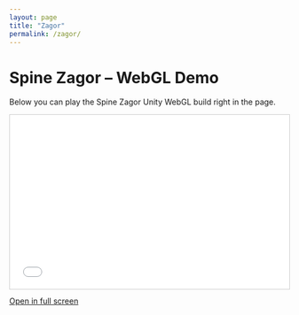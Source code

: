 ```yaml
---
layout: page
title: "Zagor"
permalink: /zagor/
---
```


# Spine Zagor – WebGL Demo

Below you can play the Spine Zagor Unity WebGL build right in the page.

<div class="iframe-container">
  <iframe src="/Spine_Zagor/landscape/index.html" frameborder="0" allowfullscreen></iframe>
</div>

<p>
  <a href="/Spine_Zagor/landscape" target="_blank" rel="noopener">Open in full screen</a>
</p>

<style>
.iframe-container {
  position: relative;
  width: 100%;
  padding-bottom: 62.5%; /* 960/600 aspect ratio */
  height: 0;
  margin-bottom: 1em;
}
.iframe-container iframe {
  position: absolute;
  top: 0;
  left: 0;
  width: 100%;
  height: 100%;
  border: 1px solid #ccc;
}
</style>
